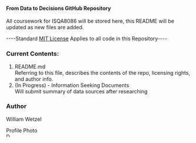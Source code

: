 #### From Data to Decisions GitHub Repository

All coursework for ISQA8086 will be stored here, this README will be updated as new files are added.

----Standard [MIT License](https://opensource.org/licenses/MIT) Applies to all code in this Repository---- 
  
    
### Current Contents:

1. README.md  
  Referring to this file, describes the contents of the repo, licensing rights, and author info.
2. (In Progress) - Information Seeking Documents  
  Will submit summary of data sources after researching


### Author
William Wetzel

<figcaption>Profile Photo</figcaption>
<img src="http://www.adventuresinpoortaste.com/wp-content/uploads/2009/07/gorilla-150x150.jpg" alt="Drawing" style="width: 10px;"/> 
